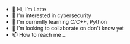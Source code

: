 - 👋 Hi, I’m Latte
- 👀 I’m interested in cybersecurity
- 🌱 I’m currently learning C/C++, Python
- 💞️ I’m looking to collaborate on don't know yet
- 📫 How to reach me ...

<!---
Lattesan/Lattesan is a ✨ special ✨ repository because its `README.md` (this file) appears on your GitHub profile.
You can click the Preview link to take a look at your changes.
--->
